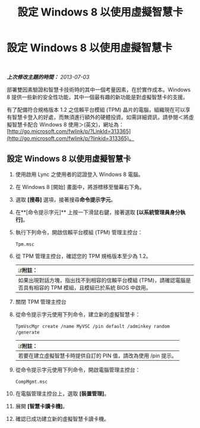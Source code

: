 ﻿---
title: 設定 Windows 8 以使用虛擬智慧卡
TOCTitle: 設定 Windows 8 以使用虛擬智慧卡
ms:assetid: 4916c167-4ee3-4f3e-b65c-33e588595112
ms:mtpsurl: https://technet.microsoft.com/zh-tw/library/Dn308564(v=OCS.15)
ms:contentKeyID: 56269079
ms.date: 08/10/2015
mtps_version: v=OCS.15
ms.translationtype: HT
---

# 設定 Windows 8 以使用虛擬智慧卡

 

_**上次修改主題的時間：** 2013-07-03_

部署雙因素驗證和智慧卡技術時的其中一個考量因素，在於實作成本。Windows 8 提供一些新的安全性功能，其中一個最有趣的新功能是對虛擬智慧卡的支援。

有了配備符合規格版本 1.2 之信賴平台模組 (TPM) 晶片的電腦，組織現在可以享有智慧卡登入的好處，而無須進行額外的硬體投資。如需詳細資訊，請參閱＜將虛擬智慧卡配合 Windows 8 使用＞(英文)，網址為：[http://go.microsoft.com/fwlink/p/?LinkId=313365](http://go.microsoft.com/fwlink/p/?linkid=313365)。

## 設定 Windows 8 以使用虛擬智慧卡

1.  使用啟用 Lync 之使用者的認證登入 Windows 8 電腦。

2.  在 Windows 8 \[開始\] 畫面中，將游標移至螢幕右下角。

3.  選取 **\[搜尋\]** 選項，接著搜尋**命令提示字元**。

4.  在**\[命令提示字元\]** 上按一下滑鼠右鍵，接著選取 **\[以系統管理員身分執行\]**。

5.  執行下列命令，開啟信賴平台模組 (TPM) 管理主控台：
    
        Tpm.msc

6.  從 TPM 管理主控台，確認您的 TPM 規格版本至少為 1.2。
    
    <table>
    <thead>
    <tr class="header">
    <th><img src="images/Gg398811.note(OCS.15).gif" title="note" alt="note" />附註：</th>
    </tr>
    </thead>
    <tbody>
    <tr class="odd">
    <td>如果出現對話方塊，指出找不到相容的信賴平台模組 (TPM)，請確認電腦是否具有相容的 TPM 模組，且模組已於系統 BIOS 中啟用。</td>
    </tr>
    </tbody>
    </table>


7.  關閉 TPM 管理主控台

8.  從命令提示字元使用下列命令，建立新的虛擬智慧卡：
    
        TpmVscMgr create /name MyVSC /pin default /adminkey random /generate
    
    <table>
    <thead>
    <tr class="header">
    <th><img src="images/Gg398811.note(OCS.15).gif" title="note" alt="note" />附註：</th>
    </tr>
    </thead>
    <tbody>
    <tr class="odd">
    <td>若要在建立虛擬智慧卡時提供自訂的 PIN 值，請改為使用 /pin 提示。</td>
    </tr>
    </tbody>
    </table>


9.  從命令提示字元使用下列命令，開啟電腦管理主控台：
    
        CompMgmt.msc

10. 在電腦管理主控台上，選取 **\[裝置管理\]**。

11. 展開 **\[智慧卡讀卡機\]**。

12. 確認已成功建立新的虛擬智慧卡讀卡機。

